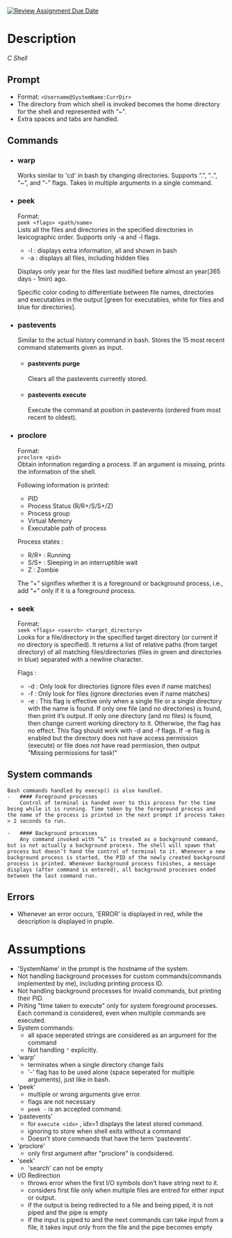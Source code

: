 [![Review Assignment Due Date](https://classroom.github.com/assets/deadline-readme-button-24ddc0f5d75046c5622901739e7c5dd533143b0c8e959d652212380cedb1ea36.svg)](https://classroom.github.com/a/76mHqLr5)
# Description
_C Shell_
## Prompt
- Format:   ```<Username@SystemName:CurrDir>```
- The directory from which shell is invoked becomes the home directory for the shell and represented with “~”.
- Extra spaces and tabs are handled.
## Commands
- ### warp
    Works similar to 'cd' in bash by changing directories. Supports “.”, “..”, “~”, and “-” flags. Takes in multiple arguments in a single command.
- ### peek
    Format:<br>```peek <flags> <path/name>``` 
    <br>
    Lists all the files and directories in the specified directories in lexicographic order. Supports only -a and -l flags.
    -   -l : displays extra information, all and shown in bash
    -   -a : displays all files, including hidden files
    <!-- -->
    Displays only year for the files last modified before almost an year(365 days - 1min) ago. 
        
    Specific color coding to differentiate between file names, directories and executables in the output [green for executables, white for files and blue for directories].
- ### pastevents
    Similar to the actual history command in bash. Stores the 15 most recent command statements given as input.
    -   #### pastevents purge
        Clears all the pastevents currently stored.
    -   #### pastevents execute <index>

        Execute the command at position in pastevents (ordered from most recent to oldest). 
- ### proclore
    Format:<br>
    ```proclore <pid>```<br>
    Obtain information regarding a process. If an argument is missing, prints the information of the shell.

    Following information is printed:
    - PID
    - Process Status (R/R+/S/S+/Z)
    - Process group
    - Virtual Memory
    - Executable path of process
    
    Process states :
    - R/R+ : Running
    - S/S+ : Sleeping in an interruptible wait
    - Z : Zombie

    The “+” signifies whether it is a foreground or background process, i.e., add “+” only if it is a foreground process.
- ### seek
    Format: <br>
    ```seek <flags> <search> <target_directory>```<br>
    Looks for a file/directory in the specified target directory (or current if no directory is specified). It returns a list of relative paths (from target directory) of all matching files/directories (files in green and directories in blue) separated with a newline character.
    
    Flags :

    - -d : Only look for directories (ignore files even if name matches)
    - -f : Only look for files (ignore directories even if name matches)
    - -e : This flag is effective only when a single file or a single directory with the name is found. If only one file (and no directories) is found, then print it’s output. If only one directory (and no files) is found, then change current working directory to it. Otherwise, the flag has no effect. This flag should work with -d and -f flags. If -e flag is enabled but the directory does not have access permission (execute) or file does not have read permission, then output “Missing permissions for task!”

## System commands
    Bash commands handled by execvp() is also handled.
    -   #### Foreground processes
        Control of terminal is handed over to this process for the time being while it is running. Time taken by the foreground process and the name of the process is printed in the next prompt if process takes > 2 seconds to run.

    -   #### Background processes
        Any command invoked with “&” is treated as a background command, but is not actually a background process. The shell will spawn that process but doesn’t hand the control of terminal to it. Whenever a new background process is started, the PID of the newly created background process is printed. Whenever background process finishes, a message displays (after command is entered), all background processes ended between the last command run.
 
## Errors
-   Whenever an error occurs, 'ERROR' is displayed in red, while the description is displayed in pruple.
# Assumptions
- 'SystemName' in the prompt is the hostname of the system.
- Not handling background processes for custom commands(commands implemented by me), including printing process ID.
- Not handling background processes for invalid commands, but printing their PID.
- Priting "time taken to execute" only for system foreground processes. Each command is considered, even when multiple commands are executed.
- System commands:
    - all space seperated strings are considered as an argument for the command
    - Not handling ```"``` explicitly.
-   'warp'
    - terminates when a single directory change fails
    - '-' flag has to be used alone (space seperated for multiple arguments), just like in bash.
- 'peek'
    -   multiple or wrong arguments give error.
    -   flags are not necessary
    -   ```peek -``` is an accepted command.
- 'pastevents'
    -   for ```execute <idx>``` , idx=1 displays the latest stored command.
    -   ignoring to store when shell exits without a command
    -   Doesn't store commands that have the term 'pastevents'.
- 'proclore'
    - only first argument after "proclore" is condsidered.
- 'seek'
    - 'search' can not be empty
- I/O Redirection
    - throws error when the first I/O symbols don't have string next to it.
    - considers first file only when multiple files are entred for either input or output.
    - if the output is being redirected to a file and being piped, it is not piped and the pipe is empty
    - if the input is piped to and the next commands can take input from a file, it takes input only from the file and the pipe becomes empty